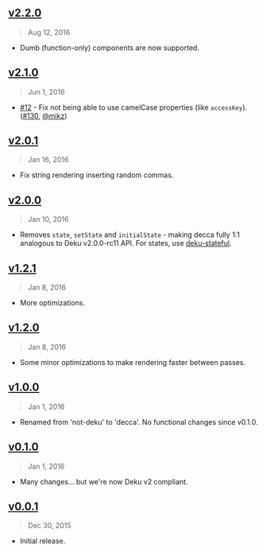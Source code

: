 ## [v2.2.0]
> Aug 12, 2016

- Dumb (function-only) components are now supported.

[v2.2.0]: https://github.com/rstacruz/decca/compare/v2.1.0...v2.2.0

## [v2.1.0]
> Jun  1, 2016

- [#12] - Fix not being able to use camelCase properties (like `accessKey`). ([#130], [@mikz])

[v2.1.0]: https://github.com/rstacruz/decca/compare/v2.0.1...v2.1.0

## [v2.0.1]
> Jan 16, 2016

- Fix string rendering inserting random commas.

[v2.0.1]: https://github.com/rstacruz/decca/compare/v2.0.0...v2.0.1

## [v2.0.0]
> Jan 10, 2016

- Removes `state`, `setState` and `initialState` - making decca fully 1:1 analogous to Deku v2.0.0-rc11 API. For states, use [deku-stateful].

[deku-stateful]: https://www.npmjs.com/package/deku-stateful
[v2.0.0]: https://github.com/rstacruz/decca/compare/v1.2.1...v2.0.0

## [v1.2.1]
> Jan  8, 2016

- More optimizations.

## [v1.2.0]
> Jan  8, 2016

- Some minor optimizations to make rendering faster between passes.

## [v1.0.0]
> Jan 1, 2016

- Renamed from 'not-deku' to 'decca'. No functional changes since v0.1.0.

## [v0.1.0]
> Jan 1, 2016

- Many changes... but we're now Deku v2 compliant.

## [v0.0.1]
> Dec 30, 2015

- Initial release.

[v0.0.1]: https://github.com/rstacruz/decca/tree/v0.0.1
[v0.1.0]: https://github.com/rstacruz/decca/compare/v0.0.1...v0.1.0
[v1.0.0]: https://github.com/rstacruz/decca/compare/v0.1.0...v1.0.0
[v1.2.0]: https://github.com/rstacruz/decca/compare/v1.0.0...v1.2.0
[v1.2.1]: https://github.com/rstacruz/decca/compare/v1.2.0...v1.2.1
[#12]: https://github.com/rstacruz/decca/issues/12
[#130]: https://github.com/rstacruz/decca/issues/130
[@mikz]: https://github.com/mikz
